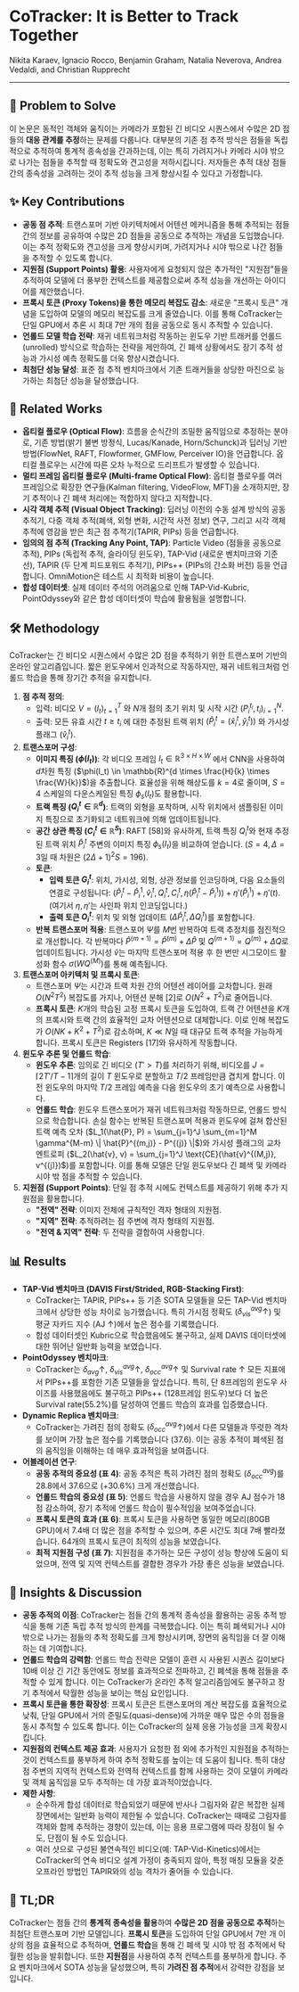 # CoTracker: It is Better to Track Together
Nikita Karaev, Ignacio Rocco, Benjamin Graham, Natalia Neverova, Andrea Vedaldi, and Christian Rupprecht

---

## 🧩 Problem to Solve
이 논문은 동적인 객체와 움직이는 카메라가 포함된 긴 비디오 시퀀스에서 수많은 2D 점들의 **대응 관계를 추정**하는 문제를 다룹니다. 대부분의 기존 점 추적 방식은 점들을 독립적으로 추적하여 통계적 종속성을 간과하는데, 이는 특히 가려지거나 카메라 시야 밖으로 나가는 점들을 추적할 때 정확도와 견고성을 저하시킵니다. 저자들은 추적 대상 점들 간의 종속성을 고려하는 것이 추적 성능을 크게 향상시킬 수 있다고 가정합니다.

## ✨ Key Contributions
*   **공동 점 추적**: 트랜스포머 기반 아키텍처에서 어텐션 메커니즘을 통해 추적되는 점들 간의 정보를 공유하여 수많은 2D 점들을 공동으로 추적하는 개념을 도입했습니다. 이는 추적 정확도와 견고성을 크게 향상시키며, 가려지거나 시야 밖으로 나간 점들을 추적할 수 있도록 합니다.
*   **지원점 (Support Points) 활용**: 사용자에게 요청되지 않은 추가적인 "지원점"들을 추적하여 모델에 더 풍부한 컨텍스트를 제공함으로써 추적 성능을 개선하는 아이디어를 제안했습니다.
*   **프록시 토큰 (Proxy Tokens)을 통한 메모리 복잡도 감소**: 새로운 "프록시 토큰" 개념을 도입하여 모델의 메모리 복잡도를 크게 줄였습니다. 이를 통해 CoTracker는 단일 GPU에서 추론 시 최대 7만 개의 점을 공동으로 동시 추적할 수 있습니다.
*   **언롤드 모델 학습 전략**: 재귀 네트워크처럼 작동하는 윈도우 기반 트래커를 언롤드(unrolled) 방식으로 학습하는 전략을 제안하여, 긴 폐색 상황에서도 장기 추적 성능과 가시성 예측 정확도를 더욱 향상시켰습니다.
*   **최첨단 성능 달성**: 표준 점 추적 벤치마크에서 기존 트래커들을 상당한 마진으로 능가하는 최첨단 성능을 달성했습니다.

## 📎 Related Works
*   **옵티컬 플로우 (Optical Flow)**: 흐름을 순식간의 조밀한 움직임으로 추정하는 분야로, 기존 방법(밝기 불변 방정식, Lucas/Kanade, Horn/Schunck)과 딥러닝 기반 방법(FlowNet, RAFT, Flowformer, GMFlow, Perceiver IO)을 언급합니다. 옵티컬 플로우는 시간에 따른 오차 누적으로 드리프트가 발생할 수 있습니다.
*   **멀티 프레임 옵티컬 플로우 (Multi-frame Optical Flow)**: 옵티컬 플로우를 여러 프레임으로 확장한 연구들(Kalman filtering, VideoFlow, MFT)을 소개하지만, 장기 추적이나 긴 폐색 처리에는 적합하지 않다고 지적합니다.
*   **시각 객체 추적 (Visual Object Tracking)**: 딥러닝 이전의 수동 설계 방식의 공동 추적기, 다중 객체 추적(폐색, 외형 변화, 시간적 사전 정보) 연구, 그리고 시각 객체 추적에 영감을 받은 최근 점 추적기(TAPIR, PIPs) 등을 언급합니다.
*   **임의의 점 추적 (Tracking Any Point, TAP)**: Particle Video (점들을 공동으로 추적), PIPs (독립적 추적, 슬라이딩 윈도우), TAP-Vid (새로운 벤치마크와 기준선), TAPIR (두 단계 피드포워드 추적기), PIPs++ (PIPs의 간소화 버전) 등을 언급합니다. OmniMotion은 테스트 시 최적화 비용이 높습니다.
*   **합성 데이터셋**: 실제 데이터 주석의 어려움으로 인해 TAP-Vid-Kubric, PointOdyssey와 같은 합성 데이터셋이 학습에 활용됨을 설명합니다.

## 🛠️ Methodology
CoTracker는 긴 비디오 시퀀스에서 수많은 2D 점을 추적하기 위한 트랜스포머 기반의 온라인 알고리즘입니다. 짧은 윈도우에서 인과적으로 작동하지만, 재귀 네트워크처럼 언롤드 학습을 통해 장기간 추적을 유지합니다.

1.  **점 추적 정의**:
    *   입력: 비디오 $V = (I_t)_{t=1}^T$ 와 $N$개 점의 초기 위치 및 시작 시간 $(P_i^{t_i}, t_i)_{i=1}^N$.
    *   출력: 모든 유효 시간 $t \geq t_i$ 에 대한 추정된 트랙 위치 $(\hat{P}_i^t = (\hat{x}_i^t, \hat{y}_i^t))$ 와 가시성 플래그 $(\hat{v}_i^t)$.
2.  **트랜스포머 구성**:
    *   **이미지 특징 ($\phi(I_t)$)**: 각 비디오 프레임 $I_t \in \mathbb{R}^{3 \times H \times W}$ 에서 CNN을 사용하여 $d$차원 특징 ($\phi(I_t) \in \mathbb{R}^{d \times \frac{H}{k} \times \frac{W}{k}}$)을 추출합니다. 효율성을 위해 해상도를 $k=4$로 줄이며, $S=4$ 스케일의 다운스케일된 특징 $\phi_s(I_t)$도 활용합니다.
    *   **트랙 특징 ($Q_i^t \in \mathbb{R}^d$)**: 트랙의 외형을 포착하며, 시작 위치에서 샘플링된 이미지 특징으로 초기화되고 네트워크에 의해 업데이트됩니다.
    *   **공간 상관 특징 ($C_i^t \in \mathbb{R}^S$)**: RAFT [58]와 유사하게, 트랙 특징 $Q_i^t$와 현재 추정된 트랙 위치 $\hat{P}_i^t$ 주변의 이미지 특징 $\phi_s(I_t)$을 비교하여 얻습니다. ($S=4, \Delta=3$일 때 차원은 $(2\Delta+1)^2 S = 196$).
    *   **토큰**:
        *   **입력 토큰 $G_i^t$**: 위치, 가시성, 외형, 상관 정보를 인코딩하며, 다음 요소들의 연결로 구성됩니다: $(\hat{P}_i^t - \hat{P}_i^1, \hat{v}_i^t, Q_i^t, C_i^t, \eta(\hat{P}_i^t - \hat{P}_i^1)) + \eta'(\hat{P}_i^1) + \eta'(t)$. (여기서 $\eta, \eta'$는 사인파 위치 인코딩입니다.)
        *   **출력 토큰 $O_i^t$**: 위치 및 외형 업데이트 $(\Delta \hat{P}_i^t, \Delta Q_i^t)$를 포함합니다.
    *   **반복 트랜스포머 적용**: 트랜스포머 $\Psi$를 $M$번 반복하여 트랙 추정치를 점진적으로 개선합니다. 각 반복마다 $\hat{P}^{(m+1)} = \hat{P}^{(m)} + \Delta \hat{P}$ 및 $Q^{(m+1)} = Q^{(m)} + \Delta Q$로 업데이트됩니다. 가시성 $\hat{v}$는 마지막 트랜스포머 적용 후 한 번만 시그모이드 활성화 함수 $\sigma(WQ^{(M)})$를 통해 예측됩니다.
3.  **트랜스포머 아키텍처 및 프록시 토큰**:
    *   트랜스포머 $\Psi$는 시간과 트랙 차원 간의 어텐션 레이어를 교차합니다. 원래 $O(N^2 T^2)$ 복잡도를 가지나, 어텐션 분해 [2]로 $O(N^2 + T^2)$로 줄어듭니다.
    *   **프록시 토큰**: $K$개의 학습된 고정 프록시 토큰을 도입하여, 트랙 간 어텐션을 $K$개의 프록시와 트랙 간의 효율적인 교차 어텐션으로 대체합니다. 이로 인해 복잡도가 $O(NK + K^2 + T^2)$로 감소하며, $K \ll N$일 때 대규모 트랙 추적을 가능하게 합니다. 프록시 토큰은 Registers [17]와 유사하게 작동합니다.
4.  **윈도우 추론 및 언롤드 학습**:
    *   **윈도우 추론**: 임의로 긴 비디오 ($T' > T$)를 처리하기 위해, 비디오를 $J = \lceil 2T'/T - 1 \rceil$개의 길이 $T$ 윈도우로 분할하고 $T/2$ 프레임만큼 겹치게 합니다. 이전 윈도우의 마지막 $T/2$ 프레임 예측을 다음 윈도우의 초기 예측으로 사용합니다.
    *   **언롤드 학습**: 윈도우 트랜스포머가 재귀 네트워크처럼 작동하므로, 언롤드 방식으로 학습합니다. 손실 함수는 반복된 트랜스포머 적용과 윈도우에 걸쳐 합산된 트랙 예측 오차 ($L_1(\hat{P}, P) = \sum_{j=1}^J \sum_{m=1}^M \gamma^{M-m} \| \hat{P}^{(m,j)} - P^{(j)} \|$)와 가시성 플래그의 교차 엔트로피 ($L_2(\hat{v}, v) = \sum_{j=1}^J \text{CE}(\hat{v}^{(M,j)}, v^{(j)})$)를 포함합니다. 이를 통해 모델은 단일 윈도우보다 긴 폐색 및 카메라 시야 밖 점을 추적할 수 있습니다.
5.  **지원점 (Support Points)**: 단일 점 추적 시에도 컨텍스트를 제공하기 위해 추가 지원점을 활용합니다.
    *   **"전역" 전략**: 이미지 전체에 규칙적인 격자 형태의 지원점.
    *   **"지역" 전략**: 추적하려는 점 주변에 격자 형태의 지원점.
    *   **"전역 & 지역" 전략**: 두 전략을 결합하여 사용합니다.

## 📊 Results
*   **TAP-Vid 벤치마크 (DAVIS First/Strided, RGB-Stacking First)**:
    *   CoTracker는 TAPIR, PIPs++ 등 기존 SOTA 모델들을 모든 TAP-Vid 벤치마크에서 상당한 성능 차이로 능가했습니다. 특히 가시점 정확도 ($\delta_{vis}^{avg} \uparrow$) 및 평균 자카드 지수 (AJ $\uparrow$)에서 높은 점수를 기록했습니다.
    *   합성 데이터셋인 Kubric으로 학습했음에도 불구하고, 실제 DAVIS 데이터셋에 대한 뛰어난 일반화 능력을 보였습니다.
*   **PointOdyssey 벤치마크**:
    *   CoTracker는 $\delta_{avg} \uparrow$, $\delta_{vis}^{avg} \uparrow$, $\delta_{occ}^{avg} \uparrow$ 및 Survival rate $\uparrow$ 모든 지표에서 PIPs++를 포함한 기존 모델들을 앞섰습니다. 특히, 단 8프레임의 윈도우 사이즈를 사용했음에도 불구하고 PIPs++ (128프레임 윈도우)보다 더 높은 Survival rate(55.2%)를 달성하여 언롤드 학습의 효과를 입증했습니다.
*   **Dynamic Replica 벤치마크**:
    *   CoTracker는 가려진 점의 정확도 ($\delta_{occ}^{avg} \uparrow$)에서 다른 모델들과 뚜렷한 격차를 보이며 가장 높은 점수를 기록했습니다 (37.6). 이는 공동 추적이 폐색된 점의 움직임을 이해하는 데 매우 효과적임을 보여줍니다.
*   **어블레이션 연구**:
    *   **공동 추적의 중요성 (표 4)**: 공동 추적은 특히 가려진 점의 정확도 ($\delta_{occ}^{avg}$)를 28.8에서 37.6으로 (+30.6%) 크게 개선했습니다.
    *   **언롤드 학습의 중요성 (표 5)**: 언롤드 학습을 사용하지 않을 경우 AJ 점수가 18점 감소하여, 장기 추적에 언롤드 학습이 필수적임을 보여주었습니다.
    *   **프록시 토큰의 효과 (표 6)**: 프록시 토큰을 사용하면 동일한 메모리(80GB GPU)에서 7.4배 더 많은 점을 추적할 수 있으며, 추론 시간도 최대 7배 빨라졌습니다. 64개의 프록시 토큰이 최적의 성능을 보였습니다.
    *   **최적 지원점 구성 (표 7)**: 지원점을 추가하는 모든 구성이 성능 향상에 도움이 되었으며, 전역 및 지역 컨텍스트를 결합한 경우가 가장 좋은 성능을 보였습니다.

## 🧠 Insights & Discussion
*   **공동 추적의 이점**: CoTracker는 점들 간의 통계적 종속성을 활용하는 공동 추적 방식을 통해 기존 독립 추적 방식의 한계를 극복했습니다. 이는 특히 폐색되거나 시야 밖으로 나가는 점들의 추적 정확도를 크게 향상시키며, 장면의 움직임을 더 잘 이해하는 데 기여합니다.
*   **언롤드 학습의 강력함**: 언롤드 학습 전략은 모델이 훈련 시 사용된 시퀀스 길이보다 10배 이상 긴 기간 동안에도 정보를 효과적으로 전파하고, 긴 폐색을 통해 점들을 추적할 수 있게 합니다. 이는 CoTracker가 온라인 추적 알고리즘임에도 불구하고 장기 추적에서 탁월한 성능을 보이는 핵심 요인입니다.
*   **프록시 토큰을 통한 확장성**: 프록시 토큰은 트랜스포머의 계산 복잡도를 효율적으로 낮춰, 단일 GPU에서 거의 준밀도(quasi-dense)에 가까운 매우 많은 수의 점들을 동시 추적할 수 있도록 합니다. 이는 CoTracker의 실제 응용 가능성을 크게 확장시킵니다.
*   **지원점의 컨텍스트 제공 효과**: 사용자가 요청한 점 외에 추가적인 지원점을 추적하는 것이 컨텍스트를 풍부하게 하여 추적 정확도를 높이는 데 도움이 됩니다. 특히 대상 점 주변의 지역적 컨텍스트와 전역적 컨텍스트를 함께 사용하는 것이 모델이 카메라 및 객체 움직임을 모두 추적하는 데 가장 효과적이었습니다.
*   **제한 사항**:
    *   순수하게 합성 데이터로 학습되었기 때문에 반사나 그림자와 같은 복잡한 실제 장면에서는 일반화 능력이 제한될 수 있습니다. CoTracker는 때때로 그림자를 객체와 함께 추적하는 경향이 있는데, 이는 응용 프로그램에 따라 장점이 될 수도, 단점이 될 수도 있습니다.
    *   여러 샷으로 구성된 불연속적인 비디오(예: TAP-Vid-Kinetics)에서는 CoTracker의 연속 비디오 설계 가정이 충족되지 않아, 특정 매칭 모듈을 갖춘 오프라인 방법인 TAPIR와의 성능 격차가 줄어들 수 있습니다.

## 📌 TL;DR
CoTracker는 점들 간의 **통계적 종속성을 활용**하여 **수많은 2D 점을 공동으로 추적**하는 최첨단 트랜스포머 기반 모델입니다. **프록시 토큰**을 도입하여 단일 GPU에서 7만 개 이상의 점을 효율적으로 추적하며, **언롤드 학습**을 통해 긴 폐색 및 시야 밖 점 추적에서 탁월한 성능을 발휘합니다. 또한 **지원점**을 사용하여 추적 컨텍스트를 풍부하게 합니다. 주요 벤치마크에서 SOTA 성능을 달성했으며, 특히 **가려진 점 추적**에서 강력한 강점을 보입니다.